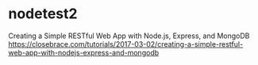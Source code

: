 # nodetest2
Creating a Simple RESTful Web App with Node.js, Express, and MongoDB
https://closebrace.com/tutorials/2017-03-02/creating-a-simple-restful-web-app-with-nodejs-express-and-mongodb
